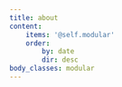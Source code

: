 ```yaml
---
title: about
content:
    items: '@self.modular'
    order:
        by: date
        dir: desc
body_classes: modular
---
```



